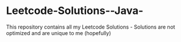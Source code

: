 # Leetcode-Solutions--Java-
This repository contains all my Leetcode Solutions - Solutions are not optimized and are unique to me (hopefully) 
